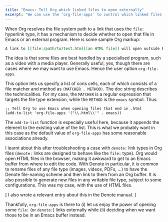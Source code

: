 ```yaml
---
title: "Emacs: Tell Org which linked files to open externally"
excerpt: "We can use the 'org-file-apps' to control which linked files are opened in an external program or inside of Emacs."
---
```


When Org resolves the file system path to a link that uses the `file:`
hyperlink type, it has a mechanism to decide whether to open that file
in Emacs or an external program. Here is some sample Org markup:

```org
A link to [[file:/path/to/test.html][an HTML file]] will open outside Emacs.
```

The idea is that some files are best handled by a specialised program,
such as a video with a media player. Generally useful, yes, though
there are cases where we may want to use Emacs. Hence the user option
`org-file-apps`.

This option lets us specify a list of cons cells, each of which
consists of a file matcher and method as `(MATCHER . METHOD)`. The doc
string describes the technicalities. For my case, the `MATCHER` is a
regular expression that targets the file type extension, while the
`METHOD` is the `emacs` symbol. Thus:

```elisp
;; Tell Org to use Emacs when opening files that end in .html
(add-to-list 'org-file-apps '("\\.html\\'" . emacs))
```

The `add-to-list` function is especially useful here, because it
appends the element to the existing value of the list. This is what we
probably want in this case as the default value of `org-file-apps` has
some reasonable associations already.

I learnt about this after troubleshooting a case with `denote:` link
types in Org files (`denote:` links are designed to behave like the
`file:` type). Org would open HTML files in the browser, making it
awkward to get to an Emacs buffer from where to edit the code. With
Denote in particular, it is common to rename files of any file type
(images, videos, PDFs, ...) to have the Denote file-naming scheme and
then link to them from an Org buffer. It is also possible to generate
new files in any writable file type, subject to some configurations.
This was my case, with the use of HTML files.

[ I also wrote a relevant entry about this in the Denote manual. ]

Thankfully, `org-file-apps` is there to (i) let us enjoy the power of
opening some `file:` (or `denote:`) links externally while (ii)
deciding when we want those to be in an Emacs buffer instead.
